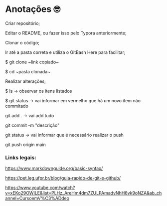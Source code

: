 # Anotações :nerd_face:

Criar repositório;

Editar o README, ou fazer isso pelo Typora anteriormente;

Clonar o código;

Ir até a pasta correta e utiliza o GitBash Here para facilitar;

$ git clone ~link copiado~

$ cd ~pasta clonada~ 

Realizar alterações;

$ ls -> observar os itens listados

$ git status -> vai informar em vermelho que há um novo item não commitado

git add . -> vai add tudo 

git commit -m "descrição"

git status -> vai informar que é necessário realizar o push

git push origin main







### Links legais:

https://www.markdownguide.org/basic-syntax/

https://pet.leg.ufpr.br/blog/guia-rapido-de-git-e-github/

https://www.youtube.com/watch?v=xEKo29OWILE&list=PLHz_AreHm4dm7ZULPAmadvNhH6vk9oNZA&ab_channel=CursoemV%C3%ADdeo



